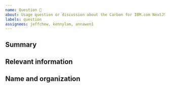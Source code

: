 ```yaml
---
name: Question 🤔
about: Usage question or discussion about the Carbon for IBM.com NextJS Test Application.
labels: question
assignees: jeffchew, kennylam, annawen1
---
```


<!--

Hi there! 👋 Hope everything is going okay using projects from the IBM.com
Library. It looks like you might have a question about our work, so we wanted to
share a couple resources that you could use if you haven't tried them yet 🙂.

If you're an IBMer, we have a couple of Slack channels available across all IBM
Workspaces:

- #ibm-digital-design for questions about Carbon for IBM.com
- #carbon-design-system for questions about the Carbon Design System

If these resources don't work out, help us out by filling out a couple of
details below!

-->

## Summary

## Relevant information

## Name and organization

<!-- Provide as much useful information as you can -->
